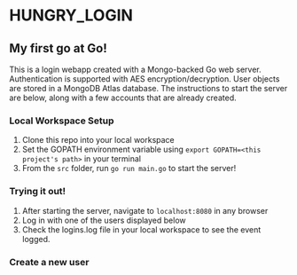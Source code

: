 # HUNGRY_LOGIN

## My first go at Go!

This is a login webapp created with a Mongo-backed Go web server. Authentication is supported with AES encryption/decryption. User objects are stored in a MongoDB Atlas database. The instructions to start the server are below, along with a few accounts that are already created. 

### Local Workspace Setup
1. Clone this repo into your local workspace
2. Set the GOPATH environment variable using `export GOPATH=<this project's path>` in your terminal
3. From the `src` folder, run `go run main.go` to start the server!

### Trying it out!
1. After starting the server, navigate to `localhost:8080` in any browser
2. Log in with one of the users displayed below
3. Check the logins.log file in your local workspace to see the event logged. 


### Create a new user

